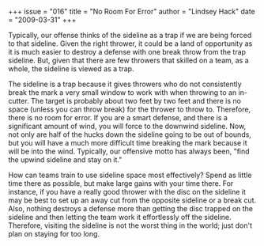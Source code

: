 +++
issue = "016"
title = "No Room For Error"
author = "Lindsey Hack"
date = "2009-03-31"
+++

Typically, our offense thinks of the sideline as a trap if we are being forced
to that sideline. Given the right thrower, it could be a land of opportunity
as it is much easier to destroy a defense with one break throw from the trap
sideline. But, given that there are few throwers that skilled on a team, as a
whole, the sideline is viewed as a trap.  
  
The sideline is a trap because it gives throwers who do not consistently break
the mark a very small window to work with when throwing to an in-cutter. The
target is probably about two feet by two feet and there is no space (unless
you can throw break) for the thrower to throw to. Therefore, there is no room
for error. If you are a smart defense, and there is a significant amount of
wind, you will force to the downwind sideline. Now, not only are half of the
hucks down the sideline going to be out of bounds, but you will have a much
more difficult time breaking the mark because it will be into the wind.
Typically, our offensive motto has always been, "find the upwind sideline and
stay on it."  
  
How can teams train to use sideline space most effectively? Spend as little
time there as possible, but make large gains with your time there. For
instance, if you have a really good thrower with the disc on the sideline it
may be best to set up an away cut from the opposite sideline or a break cut.
Also, nothing destroys a defense more than getting the disc trapped on the
sideline and then letting the team work it effortlessly off the sideline.
Therefore, visiting the sideline is not the worst thing in the world; just
don't plan on staying for too long.
